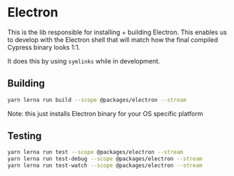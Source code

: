 # Electron

This is the lib responsible for installing + building Electron. This enables us to develop with the Electron shell that will match how the final compiled Cypress binary looks 1:1.

It does this by using `symlinks` while in development.

## Building

```bash
yarn lerna run build --scope @packages/electron --stream
```

Note: this just installs Electron binary for your OS specific platform

## Testing

```bash
yarn lerna run test --scope @packages/electron --stream
yarn lerna run test-debug --scope @packages/electron --stream
yarn lerna run test-watch --scope @packages/electron --stream
```
